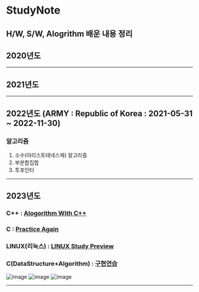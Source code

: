 # StudyNote
H/W, S/W, Alogrithm 배운 내용 정리
---
## 2020년도
---
## 2021년도
---
## 2022년도 (ARMY : Republic of Korea : 2021-05-31 ~ 2022-11-30)
### 알고리즘
1. 소수(아리스토테네스체) 알고리즘
2. 부분합집합
3. 투포인터
---
## 2023년도
### C++           : [Alogorithm With C++](https://github.com/20190511/StudyNote/tree/main/2023%EB%85%84%EB%8F%84/C%2B%2B%EA%B3%B5%EB%B6%80) 
### C             : [Practice Again](https://github.com/20190511/StudyNote/tree/main/2023%EB%85%84%EB%8F%84/C)
### LINUX(리눅스)  : [LINUX Study Preview](https://github.com/20190511/StudyNote/tree/main/2023%EB%85%84%EB%8F%84/%EB%A6%AC%EB%88%85%EC%8A%A4)
### C(DataStructure+Algorithm) : [구현연습](https://github.com/20190511/StudyNote/tree/main/2023%EB%85%84%EB%8F%84/C(DS%2BAlgorithm))
![image](https://user-images.githubusercontent.com/70988272/221364015-33726103-2c7b-45bb-90df-614b9af1a4de.png)
![image](https://user-images.githubusercontent.com/70988272/221363959-5cdcd878-9fc9-470b-b529-29b065a3d37a.png)
![image](https://user-images.githubusercontent.com/70988272/221363978-f604e3f9-c53b-48ac-8784-ec2c24f3633d.png)  

---
